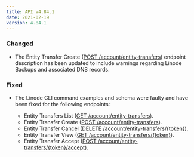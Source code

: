 ```yaml
---
title: API v4.84.1
date: 2021-02-19
version: 4.84.1
---
```


### Changed

- The Entity Transfer Create ([POST /account/entity-transfers](https://www.linode.com/docs/api/account/#entity-transfer-create)) endpoint description has been updated to include warnings regarding Linode Backups and associated DNS records.

### Fixed

- The Linode CLI command examples and schema were faulty and have been fixed for the following endpoints:

    - Entity Transfers List ([GET /account/entity-transfers](https://www.linode.com/docs/api/account/#entity-transfers-list)).
    - Entity Transfer Create ([POST /account/entity-transfers](https://www.linode.com/docs/api/account/#entity-transfer-create)).
    - Entity Transfer Cancel ([DELETE /account/entity-transfers/{token}](https://www.linode.com/docs/api/account/#entity-transfer-cancel)).
    - Entity Transfer View ([GET /account/entity-transfers/{token}](https://www.linode.com/docs/api/account/#entity-transfer-view)).
    - Entity Transfer Accept ([POST /account/entity-transfers/{token}/accept](https://www.linode.com/docs/api/account/#entity-transfer-accept)).